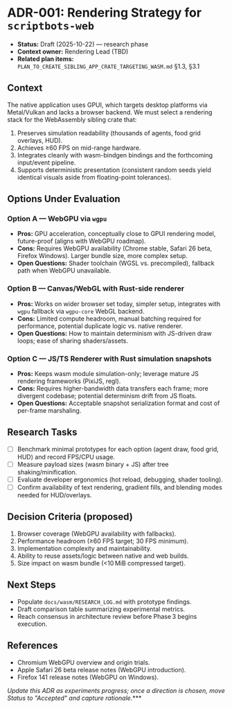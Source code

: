 # ADR-001: Rendering Strategy for `scriptbots-web`

- **Status:** Draft (2025-10-22) — research phase
- **Context owner:** Rendering Lead (TBD)
- **Related plan items:** `PLAN_TO_CREATE_SIBLING_APP_CRATE_TARGETING_WASM.md` §1.3, §3.1

## Context
The native application uses GPUI, which targets desktop platforms via Metal/Vulkan and lacks a browser backend. We must select a rendering stack for the WebAssembly sibling crate that:

1. Preserves simulation readability (thousands of agents, food grid overlays, HUD).
2. Achieves ≥60 FPS on mid-range hardware.
3. Integrates cleanly with wasm-bindgen bindings and the forthcoming input/event pipeline.
4. Supports deterministic presentation (consistent random seeds yield identical visuals aside from floating-point tolerances).

## Options Under Evaluation

### Option A — WebGPU via `wgpu`
- **Pros:** GPU acceleration, conceptually close to GPUI rendering model, future-proof (aligns with WebGPU roadmap).
- **Cons:** Requires WebGPU availability (Chrome stable, Safari 26 beta, Firefox Windows). Larger bundle size, more complex setup.
- **Open Questions:** Shader toolchain (WGSL vs. precompiled), fallback path when WebGPU unavailable.

### Option B — Canvas/WebGL with Rust-side renderer
- **Pros:** Works on wider browser set today, simpler setup, integrates with `wgpu` fallback via `wgpu-core` WebGL backend.
- **Cons:** Limited compute headroom, manual batching required for performance, potential duplicate logic vs. native renderer.
- **Open Questions:** How to maintain determinism with JS-driven draw loops; ease of sharing shaders/assets.

### Option C — JS/TS Renderer with Rust simulation snapshots
- **Pros:** Keeps wasm module simulation-only; leverage mature JS rendering frameworks (PixiJS, regl).
- **Cons:** Requires higher-bandwidth data transfers each frame; more divergent codebase; potential determinism drift from JS floats.
- **Open Questions:** Acceptable snapshot serialization format and cost of per-frame marshaling.

## Research Tasks
- [ ] Benchmark minimal prototypes for each option (agent draw, food grid, HUD) and record FPS/CPU usage.
- [ ] Measure payload sizes (wasm binary + JS) after tree shaking/minification.
- [ ] Evaluate developer ergonomics (hot reload, debugging, shader tooling).
- [ ] Confirm availability of text rendering, gradient fills, and blending modes needed for HUD/overlays.

## Decision Criteria (proposed)
1. Browser coverage (WebGPU availability with fallbacks).
2. Performance headroom (≥60 FPS target; 30 FPS minimum).
3. Implementation complexity and maintainability.
4. Ability to reuse assets/logic between native and web builds.
5. Size impact on wasm bundle (<10 MiB compressed target).

## Next Steps
- Populate `docs/wasm/RESEARCH_LOG.md` with prototype findings.
- Draft comparison table summarizing experimental metrics.
- Reach consensus in architecture review before Phase 3 begins execution.

## References
- Chromium WebGPU overview and origin trials.
- Apple Safari 26 beta release notes (WebGPU introduction).
- Firefox 141 release notes (WebGPU on Windows).

_Update this ADR as experiments progress; once a direction is chosen, move Status to "Accepted" and capture rationale._***
